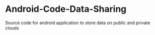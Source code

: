 # Android-Code-Data-Sharing
Source code for android application to store data on public and private clouds
